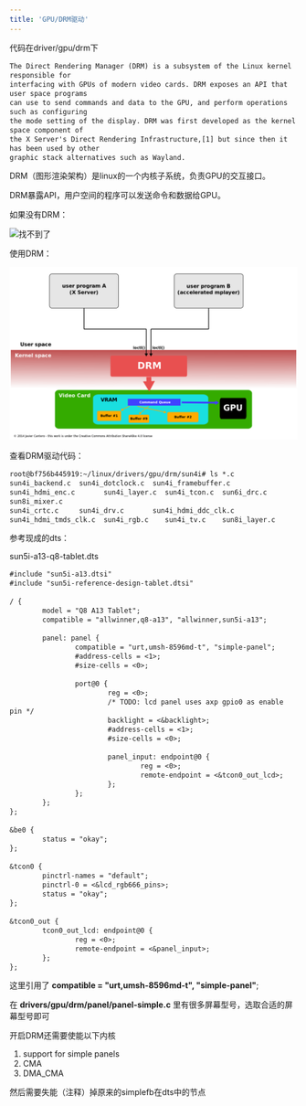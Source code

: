 ```yaml
---
title: 'GPU/DRM驱动'
---
```


代码在driver/gpu/drm下

    The Direct Rendering Manager (DRM) is a subsystem of the Linux kernel responsible for  
    interfacing with GPUs of modern video cards. DRM exposes an API that user space programs  
    can use to send commands and data to the GPU, and perform operations such as configuring  
    the mode setting of the display. DRM was first developed as the kernel space component of  
    the X Server's Direct Rendering Infrastructure,[1] but since then it has been used by other  
    graphic stack alternatives such as Wayland. 

DRM（图形渲染架构）是linux的一个内核子系统，负责GPU的交互接口。

DRM暴露API，用户空间的程序可以发送命令和数据给GPU。

如果没有DRM：

![找不到了](http://odfef978i.bkt.clouddn.com/Free-Converter.com-access_to_video_card_without_drm-85644921.png)

使用DRM：

![](./../static/Drive/GPUandDRM.png)

查看DRM驱动代码：

    root@bf756b445919:~/linux/drivers/gpu/drm/sun4i# ls *.c
    sun4i_backend.c  sun4i_dotclock.c  sun4i_framebuffer.c   sun4i_hdmi_enc.c       sun4i_layer.c  sun4i_tcon.c  sun6i_drc.c    sun8i_mixer.c
    sun4i_crtc.c     sun4i_drv.c       sun4i_hdmi_ddc_clk.c  sun4i_hdmi_tmds_clk.c  sun4i_rgb.c    sun4i_tv.c    sun8i_layer.c

参考现成的dts：

sun5i-a13-q8-tablet.dts

    #include "sun5i-a13.dtsi"
    #include "sun5i-reference-design-tablet.dtsi"

    / {
            model = "Q8 A13 Tablet";
            compatible = "allwinner,q8-a13", "allwinner,sun5i-a13";

            panel: panel {
                    compatible = "urt,umsh-8596md-t", "simple-panel";
                    #address-cells = <1>;
                    #size-cells = <0>;

                    port@0 {
                            reg = <0>;
                            /* TODO: lcd panel uses axp gpio0 as enable pin */
                            backlight = <&backlight>;
                            #address-cells = <1>;
                            #size-cells = <0>;

                            panel_input: endpoint@0 {
                                    reg = <0>;
                                    remote-endpoint = <&tcon0_out_lcd>;
                            };
                    };
            };
    };

    &be0 {
            status = "okay";
    };

    &tcon0 {
            pinctrl-names = "default";
            pinctrl-0 = <&lcd_rgb666_pins>;
            status = "okay";
    };

    &tcon0_out {
            tcon0_out_lcd: endpoint@0 {
                    reg = <0>;
                    remote-endpoint = <&panel_input>;
            };
    };

这里引用了 **compatible = "urt,umsh-8596md-t", "simple-panel"**;

在 **drivers/gpu/drm/panel/panel-simple.c**
里有很多屏幕型号，选取合适的屏幕型号即可

开启DRM还需要使能以下内核

1.  support for simple panels
2.  CMA
3.  DMA_CMA

然后需要失能（注释）掉原来的simplefb在dts中的节点
